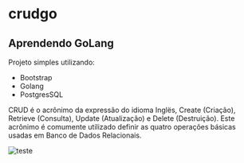 # crudgo

## Aprendendo GoLang

Projeto simples utilizando: 
  - Bootstrap
  - Golang
  - PostgresSQL
  
 CRUD é o acrônimo da expressão do idioma Inglës, Create (Criação), Retrieve (Consulta), Update (Atualização) e Delete (Destruição). Este acrônimo é comumente utilizado definir as quatro operações básicas usadas em Banco de Dados Relacionais.

![teste](https://user-images.githubusercontent.com/32212798/79670865-47efca80-819c-11ea-997b-a477515d2ea1.png)
